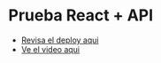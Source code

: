 # Prueba React + API

- [Revisa el deploy aqui](https://steady-cassata-3a1b24.netlify.app/)
- [Ve el video aqui]()
